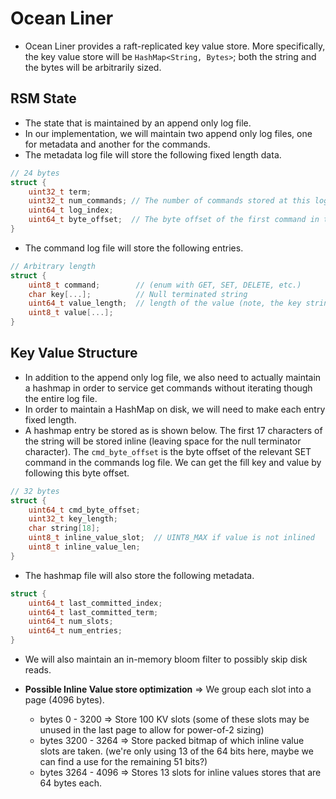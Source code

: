# Ocean Liner
- Ocean Liner provides a raft-replicated key value store. More specifically, the key value store will be `HashMap<String, Bytes>`; both the string and the bytes will be arbitrarily sized.  

## RSM State
- The state that is maintained by an append only log file. 
- In our implementation, we will maintain two append only log files, one for metadata and another for the commands. 
- The metadata log file will store the following fixed length data. 
```c
// 24 bytes
struct {
    uint32_t term;
    uint32_t num_commands; // The number of commands stored at this log index (this allows us to batch appendEntries calls)
    uint64_t log_index;
    uint64_t byte_offset;  // The byte offset of the first command in the command log file
}
```

- The command log file will store the following entries. 
```c
// Arbitrary length
struct {
    uint8_t command;        // (enum with GET, SET, DELETE, etc.)
    char key[...];          // Null terminated string
    uint64_t value_length;  // length of the value (note, the key string needs to be padded so that this field can be 8 byte aligned).
    uint8_t value[...];
}
```

## Key Value Structure
- In addition to the append only log file, we also need to actually maintain a hashmap in order to service get commands without iterating though the entire log file.
- In order to maintain a HashMap on disk, we will need to make each entry fixed length. 
- A hashmap entry be stored as is shown below. The first 17 characters of the string will be stored inline (leaving space for the null terminator character). The `cmd_byte_offset` is the byte offset of the relevant SET command in the commands log file. We can get the fill key and value by following this byte offset.
```c
// 32 bytes
struct {
    uint64_t cmd_byte_offset;
    uint32_t key_length;
    char string[18];
    uint8_t inline_value_slot;  // UINT8_MAX if value is not inlined
    uint8_t inline_value_len;
}
```

- The hashmap file will also store the following metadata. 
```c
struct {
    uint64_t last_committed_index;
    uint64_t last_committed_term;
    uint64_t num_slots;
    uint64_t num_entries;
}
```
- We will also maintain an in-memory bloom filter to possibly skip disk reads.

- **Possible Inline Value store optimization** => We group each slot into a page (4096 bytes).
    - bytes 0 - 3200 => Store 100 KV slots (some of these slots may be unused in the last page to allow for power-of-2 sizing)
    - bytes 3200 - 3264 => Store packed bitmap of which inline value slots are taken. (we're only using 13 of the 64 bits here, maybe we can find a use for the remaining 51 bits?)
    - bytes 3264 - 4096 => Stores 13 slots for inline values stores that are 64 bytes each. 
